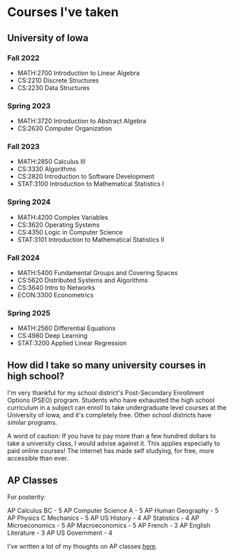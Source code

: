 # Courses I've taken
## University of Iowa
### Fall 2022
- MATH:2700 Introduction to Linear Algebra
- CS:2210 Discrete Structures
- CS:2230 Data Structures

### Spring 2023
- MATH:3720 Introduction to Abstract Algebra
- CS:2630 Computer Organization

### Fall 2023
- MATH:2850 Calculus III
- CS:3330 Algorithms
- CS:2820 Introduction to Software Development
- STAT:3100 Introduction to Mathematical Statistics I

### Spring 2024
- MATH:4200 Complex Variables
- CS:3620 Operating Systems
- CS:4350 Logic in Computer Science
- STAT:3101 Introduction to Mathematical Statistics II

### Fall 2024
- MATH:5400 Fundamental Groups and Covering Spaces
- CS:5620 Distributed Systems and Algorithms
- CS:3640 Intro to Networks
- ECON:3300 Econometrics

### Spring 2025
- MATH:2560 Differential Equations
- CS:4980 Deep Learning
- STAT:3200 Applied Linear Regression

## How did I take so many university courses in high school?
I'm very thankful for my school district's Post-Secondary Enrollment Options (PSEO) program. Students who have exhausted the high school curriculum in a subject can enroll to take undergraduate level courses at the University of Iowa, and it's completely free. Other school districts have similar programs.

A word of caution: If you have to pay more than a few hundred dollars to take a university class, I would advise against it. This applies especially to paid online courses! The internet has made self studying, for free, more accessible than ever.

## AP Classes
For posterity:

AP Calculus BC - 5
AP Computer Science A - 5
AP Human Geography - 5
AP Physics C Mechanics - 5
AP US History - 4
AP Statistics - 4
AP Microeconomics - 5
AP Macroeconomics - 5
AP French - 3
AP English Literature - 3
AP US Government - 4

I've written a lot of my thoughts on AP classes [here](/essays/apclasses.md).
